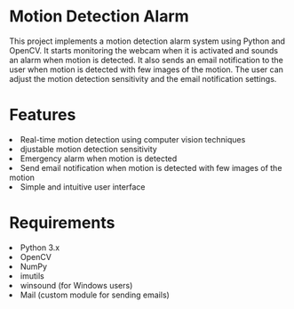 <h1>Motion Detection Alarm</h1>
This project implements a motion detection alarm system using Python and OpenCV. It starts monitoring the webcam when it is activated and sounds an alarm when motion is detected. It also sends an email notification to the user when motion is detected with few images of the motion. The user can adjust the motion detection sensitivity and the email notification settings.
<h1>Features</h1>

<li>Real-time motion detection using computer vision techniques</li>
<li>djustable motion detection sensitivity</li>
<li>Emergency alarm when motion is detected</li>
<li>Send email notification when motion is detected with few images of the motion</li>
<li>Simple and intuitive user interface</li>

<h1>Requirements</h1>
<li>Python 3.x</li>
<li>OpenCV</li>
<li>NumPy</li>
<li>imutils</li>
<li>winsound (for Windows users)</li>
<li>Mail (custom module for sending emails)</li>
